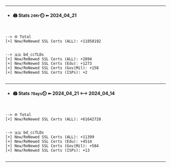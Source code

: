 

---
- #### 🖨️ **Stats** `24Hr`⏲️ ➼ 2024_04_21
```console


--> 🌐 Total
[+] New/ReNewed SSL Certs (ALL): +11858192


--> 🇧🇩 bd_ccTLDs
[+] New/ReNewed SSL Certs (ALL): +2894
[+] New/ReNewed SSL Certs (Edu): +1273
[+] New/ReNewed SSL Certs (Gov|Mil): +158
[+] New/ReNewed SSL Certs (ISPs): +2


```

---
- #### 🖨️ **Stats** `7Days`⏲️ ➼ 2024_04_21 <--> 2024_04_14
```console


--> 🌐 Total
[+] New/ReNewed SSL Certs (ALL): +61642728


--> 🇧🇩 bd_ccTLDs
[+] New/ReNewed SSL Certs (ALL): +11399
[+] New/ReNewed SSL Certs (Edu): +4514
[+] New/ReNewed SSL Certs (Gov|Mil): +584
[+] New/ReNewed SSL Certs (ISPs): +13


```

---

